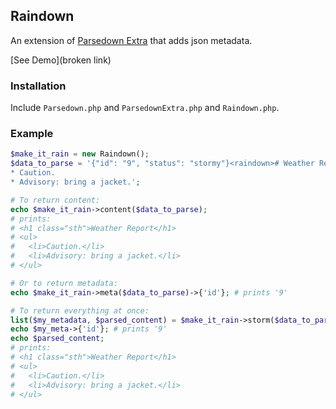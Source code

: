 ## Raindown ##
An extension of [Parsedown Extra](https://github.com/erusev/parsedown-extra) that adds json metadata.

[See Demo](broken link)

### Installation

Include `Parsedown.php` and `ParsedownExtra.php` and `Raindown.php`.

### Example

``` php
$make_it_rain = new Raindown();
$data_to_parse = '{"id": "9", "status": "stormy"}<raindown># Weather Report #
* Caution.
* Advisory: bring a jacket.';

# To return content:
echo $make_it_rain->content($data_to_parse);
# prints:
# <h1 class="sth">Weather Report</h1>
# <ul>
#   <li>Caution.</li>
#   <li>Advisory: bring a jacket.</li>
# </ul>

# Or to return metadata:
echo $make_it_rain->meta($data_to_parse)->{'id'}; # prints '9'

# To return everything at once:
list($my_metadata, $parsed_content) = $make_it_rain->storm($data_to_parse);
echo $my_meta->{'id'}; # prints '9'
echo $parsed_content;
# prints:
# <h1 class="sth">Weather Report</h1>
# <ul>
#   <li>Caution.</li>
#   <li>Advisory: bring a jacket.</li>
# </ul>
```
